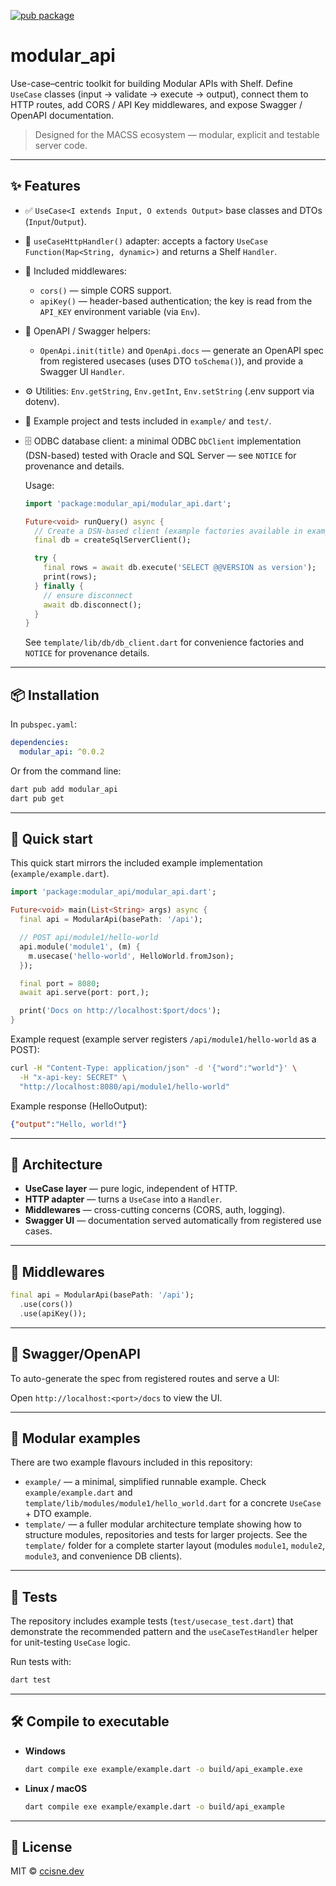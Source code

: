 [![pub package](https://img.shields.io/pub/v/modular_api.svg)](https://pub.dev/packages/modular_api)

# modular_api

Use-case–centric toolkit for building Modular APIs with Shelf.
Define `UseCase` classes (input → validate → execute → output), connect them to HTTP routes,
add CORS / API Key middlewares, and expose Swagger / OpenAPI documentation.

> Designed for the MACSS ecosystem — modular, explicit and testable server code.

---

## ✨ Features

- ✅ `UseCase<I extends Input, O extends Output>` base classes and DTOs (`Input`/`Output`).
- 🧩 `useCaseHttpHandler()` adapter: accepts a factory `UseCase Function(Map<String, dynamic>)`
  and returns a Shelf `Handler`.
- 🧱 Included middlewares:
  - `cors()` — simple CORS support.
  - `apiKey()` — header-based authentication; the key is read from the `API_KEY` environment
    variable (via `Env`).
- 📄 OpenAPI / Swagger helpers:
  - `OpenApi.init(title)` and `OpenApi.docs` — generate an OpenAPI spec from registered
    usecases (uses DTO `toSchema()`), and provide a Swagger UI `Handler`.
- ⚙️ Utilities: `Env.getString`, `Env.getInt`, `Env.setString` (.env support via dotenv).
- 🧪 Example project and tests included in `example/` and `test/`.

- 🗄️ ODBC database client: a minimal ODBC `DbClient` implementation (DSN-based) tested with Oracle and SQL Server — see `NOTICE` for provenance and details.
  
  Usage:

  ```dart
  import 'package:modular_api/modular_api.dart';

  Future<void> runQuery() async {
    // Create a DSN-based client (example factories available in example/lib/db/db.dart)
    final db = createSqlServerClient();

    try {
      final rows = await db.execute('SELECT @@VERSION as version');
      print(rows);
    } finally {
      // ensure disconnect
      await db.disconnect();
    }
  }
  ```

  See `template/lib/db/db_client.dart` for convenience factories and `NOTICE` for provenance details.

---

## 📦 Installation

In `pubspec.yaml`:

```yaml
dependencies:
  modular_api: ^0.0.2
```

Or from the command line:

```powershell
dart pub add modular_api
dart pub get
```

---

## 🚀 Quick start

This quick start mirrors the included example implementation (`example/example.dart`).

```dart
import 'package:modular_api/modular_api.dart';

Future<void> main(List<String> args) async {
  final api = ModularApi(basePath: '/api');

  // POST api/module1/hello-world
  api.module('module1', (m) {
    m.usecase('hello-world', HelloWorld.fromJson);
  });

  final port = 8080;
  await api.serve(port: port,);

  print('Docs on http://localhost:$port/docs');
}
```

Example request (example server registers `/api/module1/hello-world` as a POST):

```bash
curl -H "Content-Type: application/json" -d '{"word":"world"}' \
  -H "x-api-key: SECRET" \
  "http://localhost:8080/api/module1/hello-world"
```

Example response (HelloOutput):

```json
{"output":"Hello, world!"}
```

---

## 🧭 Architecture

* **UseCase layer** — pure logic, independent of HTTP.
* **HTTP adapter** — turns a `UseCase` into a `Handler`.
* **Middlewares** — cross-cutting concerns (CORS, auth, logging).
* **Swagger UI** — documentation served automatically from registered use cases.

---

## 🧩 Middlewares

```dart
final api = ModularApi(basePath: '/api');
  .use(cors())
  .use(apiKey());
```

---

## 📄 Swagger/OpenAPI

To auto-generate the spec from registered routes and serve a UI:

Open `http://localhost:<port>/docs` to view the UI.

---

## 🧱 Modular examples

There are two example flavours included in this repository:

- `example/` — a minimal, simplified runnable example. Check `example/example.dart` and
  `template/lib/modules/module1/hello_world.dart` for a concrete `UseCase` + DTO example.
- `template/` — a fuller modular architecture template showing how to structure modules,
  repositories and tests for larger projects. See the `template/` folder for a complete
  starter layout (modules `module1`, `module2`, `module3`, and convenience DB clients).

---

## 🧪 Tests

The repository includes example tests (`test/usecase_test.dart`) that demonstrate the
recommended pattern and the `useCaseTestHandler` helper for unit-testing `UseCase` logic.

Run tests with:

```powershell
dart test
```

---

## 🛠️ Compile to executable

* **Windows**

  ```bash
  dart compile exe example/example.dart -o build/api_example.exe
  ```

* **Linux / macOS**

  ```bash
  dart compile exe example/example.dart -o build/api_example
  ```

---

## 📄 License

MIT © [ccisne.dev](https://ccisne.dev)

```